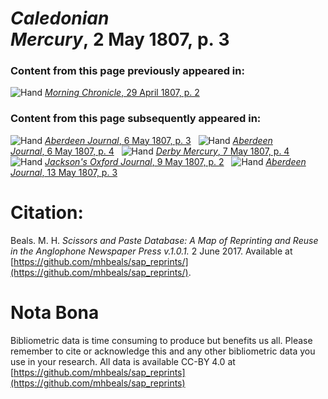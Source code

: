 # *Caledonian Mercury*, 2 May 1807, p. 3  
  
### Content from this page previously appeared in:  
![Hand](http://scissorsandpaste.net/wp-content/uploads/2017/06/smallhandpointer.png) [*Morning Chronicle*, 29 April 1807, p. 2](https://mhbeals.github.io/sap_html/Morning-Chronicle/Morning-Chronicle-29-April-1807-p-2)  
  
### Content from this page subsequently appeared in:  
![Hand](http://scissorsandpaste.net/wp-content/uploads/2017/06/smallhandpointer.png) [*Aberdeen Journal*, 6 May 1807, p. 3](https://mhbeals.github.io/sap_html/Aberdeen-Journal/Aberdeen-Journal-6-May-1807-p-3)  
![Hand](http://scissorsandpaste.net/wp-content/uploads/2017/06/smallhandpointer.png) [*Aberdeen Journal*, 6 May 1807, p. 4](https://mhbeals.github.io/sap_html/Aberdeen-Journal/Aberdeen-Journal-6-May-1807-p-4)  
![Hand](http://scissorsandpaste.net/wp-content/uploads/2017/06/smallhandpointer.png) [*Derby Mercury*, 7 May 1807, p. 4](https://mhbeals.github.io/sap_html/Derby-Mercury/Derby-Mercury-7-May-1807-p-4)  
![Hand](http://scissorsandpaste.net/wp-content/uploads/2017/06/smallhandpointer.png) [*Jackson's Oxford Journal*, 9 May 1807, p. 2](https://mhbeals.github.io/sap_html/Jackson's-Oxford-Journal/Jackson's-Oxford-Journal-9-May-1807-p-2)  
![Hand](http://scissorsandpaste.net/wp-content/uploads/2017/06/smallhandpointer.png) [*Aberdeen Journal*, 13 May 1807, p. 3](https://mhbeals.github.io/sap_html/Aberdeen-Journal/Aberdeen-Journal-13-May-1807-p-3)  


# Citation: 

Beals. M. H. *Scissors and Paste Database: A Map of Reprinting and Reuse in the Anglophone Newspaper Press v.1.0.1.* 2 June 2017. Available at [https://github.com/mhbeals/sap_reprints/](https://github.com/mhbeals/sap_reprints/). 

# Nota Bona

Bibliometric data is time consuming to produce but benefits us all. Please remember to cite or acknowledge this and any other bibliometric data you use in your research. All data is available CC-BY 4.0 at [https://github.com/mhbeals/sap_reprints](https://github.com/mhbeals/sap_reprints)